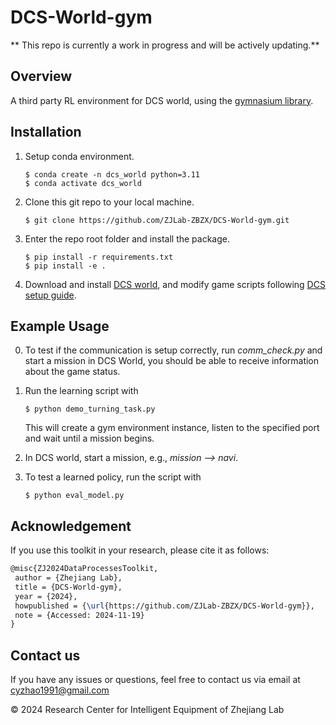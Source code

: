 # DCS-World-gym

** This repo is currently a work in progress and will be actively updating.** 

## Overview
A third party RL environment for DCS world, using the [gymnasium library](https://github.com/Farama-Foundation/Gymnasium). 

## Installation
1. Setup conda environment.
    ```
    $ conda create -n dcs_world python=3.11
    $ conda activate dcs_world
    ```

2. Clone this git repo to your local machine.
    ```
    $ git clone https://github.com/ZJLab-ZBZX/DCS-World-gym.git
    ```

3. Enter the repo root folder and install the package.
    ```
    $ pip install -r requirements.txt
    $ pip install -e .
    ```

4. Download and install [DCS world](https://www.digitalcombatsimulator.com/cn/downloads/world/), and modify game scripts following [DCS setup guide](./dcs_scripts).

## Example Usage

0. To test if the communication is setup correctly, run *comm_check.py* and start a mission in DCS World, you should be able to receive information about the game status.

1. Run the learning script with
    ```
    $ python demo_turning_task.py
    ```
    This will create a gym environment instance, listen to the specified port and wait until a mission begins. 

2. In DCS world, start a mission, e.g., *mission --> navi*.
3. To test a learned policy, run the script with
    ```
    $ python eval_model.py
    ```

## Acknowledgement
If you use this toolkit in your research, please cite it as follows:
```latex
@misc{ZJ2024DataProcessesToolkit,
 author = {Zhejiang Lab},
 title = {DCS-World-gym},
 year = {2024},
 howpublished = {\url{https://github.com/ZJLab-ZBZX/DCS-World-gym}},
 note = {Accessed: 2024-11-19}
}
```

## Contact us
If you have any issues or questions, feel free to contact us via email at cyzhao1991@gmail.com

© 2024 Research Center for Intelligent Equipment of Zhejiang Lab